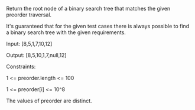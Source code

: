 Return the root node of a binary search tree that matches the given preorder traversal.


It's guaranteed that for the given test cases there is always possible to find a binary search tree with the given requirements.

Input: [8,5,1,7,10,12]

Output: [8,5,10,1,7,null,12]

Constraints:

1 <= preorder.length <= 100

1 <= preorder[i] <= 10^8

The values of preorder are distinct.
